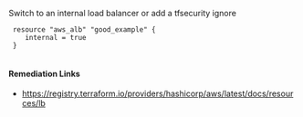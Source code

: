
Switch to an internal load balancer or add a tfsecurity ignore

```hcl
 resource "aws_alb" "good_example" {
 	internal = true
 }
 
```

#### Remediation Links
 - https://registry.terraform.io/providers/hashicorp/aws/latest/docs/resources/lb

